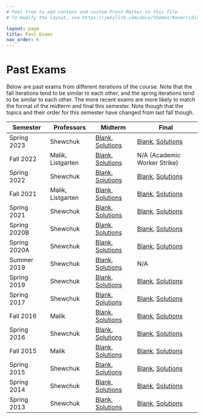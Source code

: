 ```yaml
---
# Feel free to add content and custom Front Matter to this file.
# To modify the layout, see https://jekyllrb.com/docs/themes/#overriding-theme-defaults

layout: page
title: Past Exams
nav_order: 6
---
```


# Past Exams
Below are past exams from different iterations of the course. Note that the fall iterations tend to be similar to each other, and the spring iterations tend to be similar to each other. The more recent exams are more likely to match the format of the midterm and final this semester. Note though that the topics and their order for this semester have changed from last fall though.

| Semester | Professors | Midterm | Final |
|----------|------------|---------|-------|
| Spring 2023 | Shewchuk | [Blank](docs/exams/mids23blank.pdf), [Solutions](docs/exams/mids23.pdf) | [Blank](docs/exams/finals23blank.pdf), [Solutions](docs/exams/finals23.pdf) |
| Fall 2022 | Malik, Listgarten | [Blank](docs/exams/midf22blank.pdf), [Solutions](docs/exams/midf22.pdf) | N/A (Academic Worker Strike) |
| Spring 2022 | Shewchuk | [Blank](docs/exams/mids22blank.pdf), [Solutions](docs/exams/mids22.pdf) | [Blank](docs/exams/finals22blank.pdf), [Solutions](docs/exams/finals22.pdf) |
| Fall 2021 | Malik, Listgarten | [Blank](docs/exams/midf21blank.pdf), [Solutions](docs/exams/midf21.pdf) | [Blank](docs/exams/finalf21blank.pdf), [Solutions](docs/exams/finalf21.pdf) |
| Spring 2021 | Shewchuk | [Blank](docs/exams/mids21blank.pdf), [Solutions](docs/exams/mids21.pdf) | [Blank](docs/exams/finals21blank.pdf), [Solutions](docs/exams/finals21.pdf) |
| Spring 2020B | Shewchuk | [Blank](docs/exams/mids20bblank.pdf), [Solutions](docs/exams/mids20b.pdf) | [Blank](docs/exams/finals20bblank.pdf), [Solutions](docs/exams/finals20b.pdf) |
| Spring 2020A | Shewchuk | [Blank](docs/exams/mids20ablank.pdf), [Solutions](docs/exams/mids20a.pdf) | [Blank](docs/exams/finals20ablank.pdf), [Solutions](docs/exams/finals20a.pdf) |
| Summer 2019 | Shewchuk | [Blank](docs/exams/midsu19blank.pdf), [Solutions](docs/exams/midsu19.pdf) | N/A |
| Spring 2019 | Shewchuk | [Blank](docs/exams/mids19blank.pdf), [Solutions](docs/exams/mids19.pdf) | [Blank](docs/exams/finals19blank.pdf), [Solutions](docs/exams/finals19.pdf) |
| Spring 2017 | Shewchuk | [Blank](docs/exams/mids17blank.pdf), [Solutions](docs/exams/mids17.pdf) | [Blank](docs/exams/finals17blank.pdf), [Solutions](docs/exams/finals17.pdf) |
| Fall 2016 | Malik | [Blank](docs/exams/midf16blank.pdf), [Solutions](docs/exams/midf16.pdf) | [Blank](docs/exams/finalf16blank.pdf), [Solutions](docs/exams/finalf16.pdf) |
| Spring 2016 | Shewchuk | [Blank](docs/exams/mids16blank.pdf), [Solutions](docs/exams/mids16.pdf) | [Blank](docs/exams/finals16blank.pdf), [Solutions](docs/exams/finals16.pdf) |
| Fall 2015 | Malik | [Blank](docs/exams/midf15blank.pdf), [Solutions](docs/exams/midf15.pdf) | [Blank](docs/exams/finalf15blank.pdf), [Solutions](docs/exams/finalf15.pdf) |
| Spring 2015 | Shewchuk | [Blank](docs/exams/mids15blank.pdf), [Solutions](docs/exams/mids15.pdf) | [Blank](docs/exams/finals15blank.pdf), [Solutions](docs/exams/finals15.pdf) |
| Spring 2014 | Shewchuk | [Blank](docs/exams/mids14blank.pdf), [Solutions](docs/exams/mids14.pdf) | [Blank](docs/exams/finals14blank.pdf), [Solutions](docs/exams/finals14.pdf) |
| Spring 2013 | Shewchuk | [Blank](docs/exams/mids13blank.pdf), [Solutions](docs/exams/mids13.pdf) | [Blank](docs/exams/finals13blank.pdf), [Solutions](docs/exams/finals13.pdf) |
